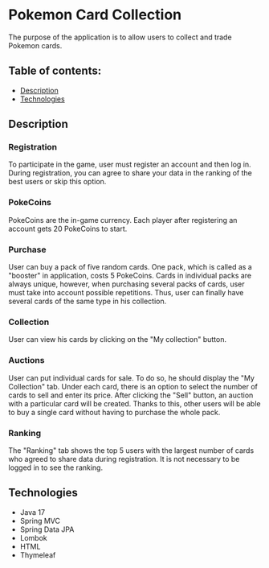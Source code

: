 # Pokemon Card Collection
The purpose of the application is to allow users to collect and trade Pokemon cards.

## Table of contents:
* [Description](#description)
* [Technologies](#technologies)

## Description
### Registration
To participate in the game, user must register an account and then log in. During registration, you can agree to share your data in the ranking of the best users or skip this option.
### PokeCoins
PokeCoins are the in-game currency. Each player after registering an account gets 20 PokeCoins to start. 
### Purchase
User can buy a pack of five random cards. One pack, which is called as a "booster" in application, costs 5 PokeCoins. Cards in individual packs are always unique, however, when purchasing several packs of cards, user must take into account possible repetitions. Thus, user can finally have several cards of the same type in his collection.
### Collection
User can view his cards by clicking on the "My collection" button.
### Auctions
User can put individual cards for sale. To do so, he should display the "My Collection" tab. Under each card, there is an option to select the number of cards to sell and enter its price. After clicking the "Sell" button, an auction with a particular card will be created. Thanks to this, other users will be able to buy a single card without having to purchase the whole pack.
### Ranking
The "Ranking" tab shows the top 5 users with the largest number of cards who agreed to share data during registration. It is not necessary to be logged in to see the ranking.

## Technologies
* Java 17
* Spring MVC
* Spring Data JPA
* Lombok
* HTML
* Thymeleaf
